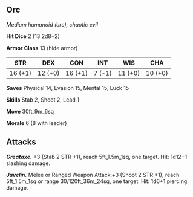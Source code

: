 ## Orc

*Medium humanoid (orc), chaotic evil*

**Hit Dice** 2 (13 2d8+2)

**Armor Class** 13 (hide armor)

| STR     | DEX     | CON     | INT     | WIS     | CHA     |
|---------|---------|---------|---------|---------|---------|
| 16 (+1) | 12 (+0) | 16 (+1) |  7 (-1) | 11 (+0) | 10 (+0) |

**Saves** Physical 14, Evasion 15, Mental 15, Luck 15

**Skills** Stab 2, Shoot 2, Lead 1

**Move** 30ft_9m_6sq

**Morale** 6 (8 with leader)

## Attacks

***Greataxe.*** +3 (Stab 2 STR +1), reach 5ft_1.5m_1sq, one target. Hit: 1d12+1 slashing damage.

***Javelin.*** Melee or Ranged Weapon Attack:+3 (Shoot 2 STR +1), reach 5ft_1.5m_1sq or range 30/120ft_36m_24sq, one target. Hit: 1d6+1 piercing damage.

